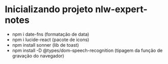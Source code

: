 # Inicializando projeto nlw-expert-notes

- npm i date-fns (formatação de data)
- npm i lucide-react (pacote de icons)
- npm install sonner (lib de toast)
- npm install -D @types/dom-speech-recognition (tipagem da função de gravação do navegador)